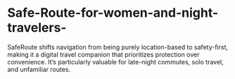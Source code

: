 # Safe-Route-for-women-and-night-travelers-
SafeRoute shifts navigation from being purely location-based to safety-first, making it a digital travel companion that prioritizes protection over convenience. It’s particularly valuable for late-night commutes, solo travel, and unfamiliar routes.

